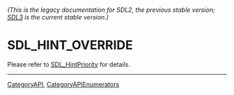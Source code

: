 ###### (This is the legacy documentation for SDL2, the previous stable version; [SDL3](https://wiki.libsdl.org/SDL3/) is the current stable version.)
# SDL_HINT_OVERRIDE

Please refer to [SDL_HintPriority](SDL_HintPriority) for details.

----
[CategoryAPI](CategoryAPI), [CategoryAPIEnumerators](CategoryAPIEnumerators)

